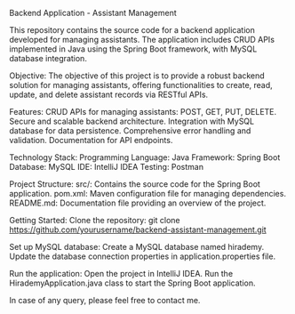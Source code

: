 Backend Application - Assistant Management

This repository contains the source code for a backend application developed for managing assistants. The application includes CRUD APIs implemented in Java using the Spring Boot framework, with MySQL database integration.

Objective:
The objective of this project is to provide a robust backend solution for managing assistants, offering functionalities to create, read, update, and delete assistant records via RESTful APIs.

Features:
CRUD APIs for managing assistants: POST, GET, PUT, DELETE.
Secure and scalable backend architecture.
Integration with MySQL database for data persistence.
Comprehensive error handling and validation.
Documentation for API endpoints.

Technology Stack:
Programming Language: Java
Framework: Spring Boot
Database: MySQL
IDE: IntelliJ IDEA
Testing: Postman

Project Structure:
src/: Contains the source code for the Spring Boot application.
pom.xml: Maven configuration file for managing dependencies.
README.md: Documentation file providing an overview of the project.

Getting Started:
Clone the repository: git clone https://github.com/yourusername/backend-assistant-management.git

Set up MySQL database: Create a MySQL database named hirademy.
Update the database connection properties in application.properties file.

Run the application:
Open the project in IntelliJ IDEA.
Run the HirademyApplication.java class to start the Spring Boot application.

In case of any query, please feel free to contact me.
